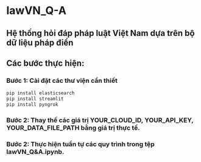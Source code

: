 # lawVN_Q-A

## Hệ thống hỏi đáp pháp luật Việt Nam dựa trên bộ dữ liệu pháp điển

## Các bước thực hiện:

### Bước 1: Cài đặt các thư viện cần thiết
```bash
pip install elasticsearch
pip install streamlit
pip install pyngrok
```
### Bước 2: Thay thế các giá trị YOUR_CLOUD_ID, YOUR_API_KEY, YOUR_DATA_FILE_PATH bằng giá trị thực tế.

### Bước 2: Thực hiện tuần tự các quy trình trong tệp lawVN_Q&A.ipynb.
